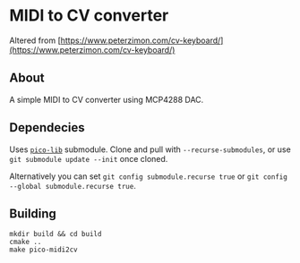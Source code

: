 # MIDI to CV converter

Altered from [https://www.peterzimon.com/cv-keyboard/](https://www.peterzimon.com/cv-keyboard/)

## About
A simple MIDI to CV converter using MCP4288 DAC.

## Dependecies
Uses [`pico-lib`](https://github.com/peterzimon/pico-lib) submodule. Clone and pull with `--recurse-submodules`, or use `git submodule update --init` once cloned. 

Alternatively you can set `git config submodule.recurse true` or `git config --global submodule.recurse true`.

## Building
```
mkdir build && cd build
cmake ..
make pico-midi2cv
```